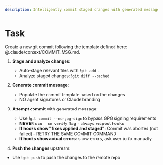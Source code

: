 ```yaml
---
description: Intelligently commit staged changes with generated message and pre-commit hook handling
---
```


# Task

Create a new git commit following the template defined here: @.claude/context/COMMIT_MSG.md.

1. **Stage and analyze changes**:
   - Auto-stage relevant files with !`git add .`
   - Analyze staged changes: !`git diff --cached`

2. **Generate commit message**:
   - Populate the commit template based on the changes
   - NO agent signatures or Claude branding

3. **Attempt commit** with generated message:
   - Use !`git commit --no-gpg-sign` to bypass GPG signing requirements
   - **NEVER** use `--no-verify` flag - always respect hooks
   - **If hooks show "fixes applied and staged"**: Commit was aborted (not failed) - RETRY THE SAME COMMIT COMMAND
   - **If hooks show actual errors**: show errors, ask user to fix manually

4. **Push the changes** upstream:

- Use !`git push` to push the changes to the remote repo
